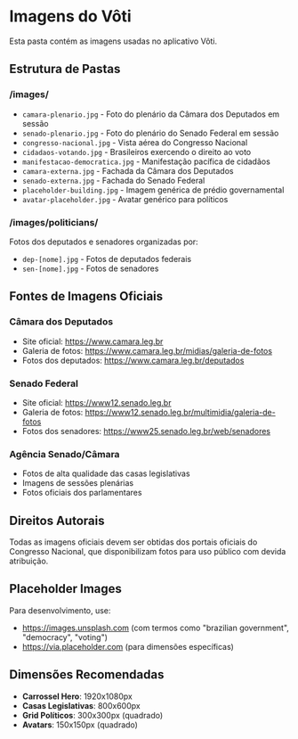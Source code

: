 # Imagens do Vôti

Esta pasta contém as imagens usadas no aplicativo Vôti.

## Estrutura de Pastas

### /images/
- `camara-plenario.jpg` - Foto do plenário da Câmara dos Deputados em sessão
- `senado-plenario.jpg` - Foto do plenário do Senado Federal em sessão  
- `congresso-nacional.jpg` - Vista aérea do Congresso Nacional
- `cidadaos-votando.jpg` - Brasileiros exercendo o direito ao voto
- `manifestacao-democratica.jpg` - Manifestação pacífica de cidadãos
- `camara-externa.jpg` - Fachada da Câmara dos Deputados
- `senado-externa.jpg` - Fachada do Senado Federal
- `placeholder-building.jpg` - Imagem genérica de prédio governamental
- `avatar-placeholder.jpg` - Avatar genérico para políticos

### /images/politicians/
Fotos dos deputados e senadores organizadas por:
- `dep-[nome].jpg` - Fotos de deputados federais
- `sen-[nome].jpg` - Fotos de senadores

## Fontes de Imagens Oficiais

### Câmara dos Deputados
- Site oficial: https://www.camara.leg.br
- Galeria de fotos: https://www.camara.leg.br/midias/galeria-de-fotos
- Fotos dos deputados: https://www.camara.leg.br/deputados

### Senado Federal  
- Site oficial: https://www12.senado.leg.br
- Galeria de fotos: https://www12.senado.leg.br/multimidia/galeria-de-fotos
- Fotos dos senadores: https://www25.senado.leg.br/web/senadores

### Agência Senado/Câmara
- Fotos de alta qualidade das casas legislativas
- Imagens de sessões plenárias
- Fotos oficiais dos parlamentares

## Direitos Autorais

Todas as imagens oficiais devem ser obtidas dos portais oficiais do Congresso Nacional, que disponibilizam fotos para uso público com devida atribuição.

## Placeholder Images

Para desenvolvimento, use:
- https://images.unsplash.com (com termos como "brazilian government", "democracy", "voting")
- https://via.placeholder.com (para dimensões específicas)

## Dimensões Recomendadas

- **Carrossel Hero**: 1920x1080px
- **Casas Legislativas**: 800x600px  
- **Grid Políticos**: 300x300px (quadrado)
- **Avatars**: 150x150px (quadrado)
